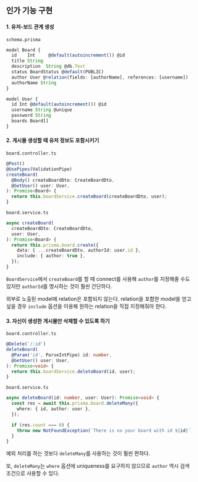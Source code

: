 ## 인가 기능 구현

#### 1. 유저-보드 관계 생성

`schema.prisma`

```ts
model Board {
  id    Int     @default(autoincrement()) @id
  title String
  description  String @db.Text
  status BoardStatus @default(PUBLIC)
  author User @relation(fields: [authorName], references: [username])
  authorName String
}

model User {
  id Int @default(autoincrement()) @id
  username String @unique
  password String
  boards Board[]
}
```

#### 2. 게시물 생성할 때 유저 정보도 포함시키기

`board.controller.ts`

```ts
@Post()
@UsePipes(ValidationPipe)
createBoard(
  @Body() createBoardDto: CreateBoardDto,
  @GetUser() user: User,
): Promise<Board> {
  return this.boardService.createBoard(createBoardDto, user);
}
```

`board.service.ts`

```ts
async createBoard(
  createBoardDto: CreateBoardDto,
  user: User,
): Promise<Board> {
  return this.prisma.board.create({
    data: { ...createBoardDto, authorId: user.id },
    include: { author: true },
  });
}
```

`BoardService`에서 `createBoard`를 할 때 connect를 사용해 `author`를 지정해줄 수도 있지만 `authorId`를 명시하는 것이 훨씬 간단하다.

외부로 노출된 model에 relation은 포함되지 않는다. relation을 포함한 model을 얻고 싶을 경우 `include` 옵션을 이용해 원하는 relation을 직접 지정해줘야 한다.

#### 3. 자신이 생성한 게시물만 삭제할 수 있도록 하기

`board.controller.ts`

```ts
@Delete('/:id')
deleteBoard(
  @Param('id', ParseIntPipe) id: number,
  @GetUser() user: User,
): Promise<void> {
  return this.boardService.deleteBoard(id, user);
}
```

`board.service.ts`

```ts
async deleteBoard(id: number, user: User): Promise<void> {
  const res = await this.prisma.board.deleteMany({
    where: { id, author: user },
  });

  if (res.count === 0) {
    throw new NotFoundException(`There is no your board with id ${id}`);
  }
}
```

예외 처리를 하는 것보다 `deleteMany`를 사용하는 것이 훨씬 편하다.

또, `deleteMany`는 `where` 옵션에 uniqueness를 요구하지 않으므로 `author` 역시 검색 조건으로 사용할 수 있다.

